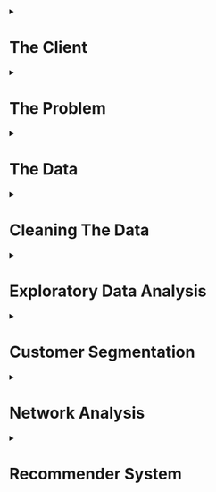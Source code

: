 <details>
<summary><h1>The Client</h1></summary>
<p>
      
The boom of e-commerce has resulted in online retailers servicing billions of customers <sup><a href = https://www.statista.com/statistics/251666/number-of-digital-buyers-worldwide/>[1]</a></sup>. Furthermore, it is also estimated that 96% of Americans shop online <sup><a href = http://www.cpcstrategy.com/blog/2017/05/ecommerce-statistics-infographic/>[2]</a></sup>. With so many options in the realm of online shopping, a major goal in e-commerce is customer retention. A common approach to achieving this is through specialized marketing techniques. It is not feasible, however, to develop marketing techniques specific to each individual customer. If the customer pool can be segmented into smaller groups, then the time required to develop effective marketing techniques can be reduced -- which is why it is important for companies to truly understand their customers.

</p>
</details>

<details>
<summary><h1>The Problem</h1></summary>
<p>
  
Online retailers have enormous customer pools and customers often share similar traits. There may be, however, a better way to identify customers than simply grouping them by their location. Customers are a source of revenue and it would be more advantageous to segment customers based on metrics that are associated with direct profit. 

How can we identify the *best* customers? 

</p>
</details>

<details>
<summary><h1>The Data</h1></summary>
<p>
Customer data has been obtained from an online retailer. The dataset is provided in the form of several tables obtained from a relational database. The primary key is the `customer_id`. The dataset only contains customer data prior to connection to an account manager. The following features are provided in the data:

* Total sales per customer
* Total orders per customer
* Total sales per Product Types per customer
* Total orders per Product Types per customer
* Total sales per Fiscal Quarter per customer
* Total orders per Fiscal Quarter per customer
* Customer shipping and billing zip code
* Cohort for each account manger

Per the request of the data provider, sensitive information regarding actual numbers for sales and amount of customers were scrubbed. Only the relative amounts are allowed to be presented. The product type categories were replaced with dummy names. 

Customer sales does exist from other sources (e.g. Kaggle, UCI Machine Learning Repository), but they do not come from companies that use a business model that utilizes personal account managers.

</p>
</details>

<details>
<summary><h1>Cleaning The Data</h1></summary>
<p>
      
The raw data is provided via several small tables. Each individual table is pivoted so that each row represents a record for a single customer. The pivoted tables are then merged together into a combined dataset. 

A sample of the raw data for customer purchases per `product_type` is shown below:

| CUSTOMER_ID | PRODUCT_TYPE | SALES |
|-------------|-----------|---------|
| cid1 | A | 799.9 |
| cid1 | C | 531.87 |
| cid1 | D | 375.96 |
| cid2  | B | 1062.31 |
| cid2  | E | 892.72 |
| cid2  | F | 366.22 |
| cid2  | G | 360.64 |
| cid2  | D | 239.9 |
| cid3  | B | 4256.53 |
| cid3  | C | 2612.06 |
| cid3  | H | 1235.27 |

The table after pivoting:

| CUSTOMER_ID | A |   C   | D | G | B | E | F | H |
|-------------|-------|---------|----------|----------------------|---------|-------|-------------|--------------|
|     cid1    | 799.9 |     0   |  375.96  |           0          |    0    |   0   |     0       |      0       |
|     cid2    |   0   |  139.95 |  239.9   |         360.64       | 1062.31 | 892.72|   366.22    |      0       |
|     cid3    | 799.9 | 2612.06 |  375.96  |           0          | 4256.53 |   0   |     0       |  1235.27     |

There are a total of 21 distinct product types. If a customer did not make any purchases for a given `product_type`, a `0` value is used. The same process is applied to the other raw data tables. The pivoted tables are joined together on the `customer_id` key to create a dataset formatted for analysis.

Furthermore, the data was pivoted so that each row represented information on a single customer. Using the `pivot_table` method in `pandas` resulted in numerous `null` values and they were replaced with `0`. The data was further reduced to only customers with a billing address located in the US. 

The customer locations data was filtered to only include customers located in the US. The data contains a state abbreviations column that had to be cleaned to deal with situations like:
* inconsistencies in upper and lower case abbrevations
* full state name used instead of abbrevations
</p>
</details>
      
<details>
<summary><h1>Exploratory Data Analysis</h1></summary>
<p>
      
The code to conduct the analysis presented in this section can be found in  
[notebooks/eda_for_customers.ipynb](/notebooks/eda_for_customers.ipynb)

<details>
<summary><h2>Customer Location</h1></summary>
<p>
      
The distribution of customer's in the sample per state is shown below:

![customer_state_distribution](/report/eda/customers_per_state.png?raw=True "")

Majority of the customers in the dataset are located in `CA`, `CO`, `NY`, `UT`, `WA` and `TX`. Three of those states are ranked as the top 4 in the US Census Bureau's population ranking <sup><a href = https://en.wikipedia.org/wiki/List_of_U.S._states_and_territories_by_population>[3]</a></sup>. It is interesting, however, to note that so many customers are also located in fairly low population states (`CO`,`UT`).

</p>
</details>


<details>
<summary><h2>Product Type</h1></summary>
<p>
      
The overall distribution of customer sales per `product_type` is shown below:

![customer_pt_distribution](/report/eda/customer_distribution.png?raw=true "")

The distribution shows that products from type `B` are the most expensive as very few customers have purchased from that category, but it has generated the most sales. Conversely, `A` and `F` products appear to be cheaper items due to the discrepancy from number of customers who have purhcased it and the sales generated.

</p>
</details>

<details>
<summary><h2>Seasonality</h1></summary>
<p>

The distribution of orders and sales per fiscal quarter is shown below:

![qtr_distribution](/report/eda/quarter_distribution.jpg?raw=True "")

As expected, the states with the most customers have the highest orders and sales per quarter. Although, both `CO` and `UT` customers outperform `NY` every quarter despite a smaller customer pool -- which may indicate that `CO` and `UT` customers are more valuable than `NY` customers.

It is also interesting to note is that `Q2_orders` total is significantly higher for `NY` than every other state by a wide margin. This did not directly translate to higher sales in the plot for `Q2_sales`. The discrepancy in `Q2_orders` and `Q2_sales` can be attributed to `NY` customers buying less expensive items.

</p>
</details>

<details>
<summary><h2>Feature Correlation</h1></summary>
<p>
      
A heatmap of Pearson correlation coefficients calculated for the dataset is shown below:

![pt_heatmap](/report/eda/heatmap.png?raw=True "")

The feature set consists of the 21 categories of `product_type`, amount of sales per fiscal quarter (e.g. `Q1_sales`), and amount of orders per fiscal quarter (e.g., `Q2_orders`). Majority of the features have positive, but weak linear correlation to each other. There are some instances of high correlation between `product_type`s (e.g. `F` and `G`) which can be interpreted as `product_type`s that customers often buy together. 

There are also several examples of higher correlation coefficients between `product_type` and quarterly orders/sales (e.g., `F` and `Q3_orders`) which indicate that customers who buy in Q3 often buy items from `F`.

Fairly strong correlation is aso observed among quarterly sales. The highest correlation coefficients among all features can be found between `Q4_sales` and `Q1_sales`. This could possibly be due to customers buying gifts for the holiday season in `Q4` and having to make gift exchanges in `Q1` --  and exchange orders would count as a new sale.

A bubble chart showing the relationship between `product_type`, `state`, number of customers, and sales is shown below

![bubbles](/report/eda/product_type_state_color.png?raw=True "")

The color of the markers represent the number of unique customers that have purchased given a `product_type` and `state`. The size of the markers represent the average of the sales made by those same customers. 

The bubble chart shows that the most popular `product_type`s -- based on number of customers who have purchased them -- are `A`,`F`,`K`,`Q`, and `T` for most locations. The most sales are generated from `product_type` `E` have across all almost states. 

Specific `product_type`s are much popular in certain states than others. It appears that customers from military addresses (`AE`) have generated the  most sales for `D` type products. While customers in Guam (`GU`) have spent the most money on `C`, `D` and `B`. Products from `H` and `K` are quite popular among customers in the Northern Mariana Islands and Virgin Islands (`VI`) customers are fond of `Q` items.

A closer look at the state with the most customers (`CA`) shows that products from `K` have been bought from the most customers and also generated the most total sales. 

![CA](/report/eda/product_type_per_state/product_type_hist_for_CA.png?raw=True "")

</p>
</details>


</p>
</details>


<details>
<summary><h1>Customer Segmentation</h1></summary>
<p>

<details>
<summary><h2>Processing Data</h2></summary>
<p>
      
An unsupervised learning approach is used to conduct customer segmentation. The goal is to use clustering algorithms to be able to segment customers into informative groups.

The dataset is kept to continuous numerical features: the `product_type`s, quarterly sales and orders. The data is scaled using the `StandardScaler()` method from `sci-kit learn` library. After scaling the data, Principal Components Analysis (PCA) is applied to the dataset. The resulting `explained_variance_ratio` from PCA is:

|    PCA0   |    PCA1   |    PCA2    |    PCA3    |    PCA4    |    PCA5    |    PCA6    |    PCA7    |    PCA8    |    PCA9    |    PCA10   |    PCA11   |    PCA12   |    PCA13   |    PCA14   |    PCA15   |    PCA16   |    PCA17  |    PCA18   |    PCA19   |    PCA20   |    PCA21   |    PCA22   |    PCA23   |    PCA24   |    PCA25   |    PCA26   |    PCA27   | PCA28 |
|-----------|-----------|------------|------------|------------|------------|------------|------------|------------|------------|------------|------------|------------|------------|------------|------------|------------|-----------|------------|------------|------------|------------|------------|------------|------------|------------|------------|------------|-------|
| 0.2284605 | 0.2893555 | 0.34382091 | 0.39476022 | 0.43490012 | 0.47336997 | 0.50902827 | 0.54393445 | 0.57858124 | 0.61295025 | 0.64680443 | 0.68018976 | 0.71259298 | 0.74354075 | 0.77250861 | 0.79802764 | 0.82239615 | 0.8442303 | 0.86501432 | 0.88359106 | 0.90179775 | 0.91936953 | 0.93643075 | 0.95107138 | 0.96453712 | 0.97538785 | 0.98470915 | 0.99278416 |  1.0  |

There are 29 features in the dataset and after conducting PCA, it takes 21 principial components to explain at least 90% of the variance in the data.

</p>
</details>


<details>
<summary><h2>KMeans Clustering</h2></summary>
<p>
      
For the first attempt at clustering, `MiniBatchKMeans` algorithm is used from the `sci-kit learn` library due to limited time and resources. From `sci-kit learn` documentation <sup><a href = http://scikit-learn.org/stable/modules/clustering.html#mini-batch-kmeans>[3]</a></sup>:
      
      The MiniBatchKMeans is a variant of the KMeans algorithm which uses mini-batches to reduce the computation time, while still attempting to optimise the same objective function. Mini-batches are subsets of the input data, randomly sampled in each training iteration. These mini-batches drastically reduce the amount of computation required to converge to a local solution. 

The dataset was processed using PCA with 21 components prior to applying `MiniBatchKMeans`. The number of clusters was set to `6` for the clustering analysis.

Plots of the predicted labels of the dataset from `MiniBatchKMeans` are provided below. The 2-D plots show pairs of principcal components in sequential order.

![kmeans](/report/clustering/KMEANS.jpg?raw=true "")

</p>
</details>


<details>
<summary><h2>DBSCAN</h2></summary>
<p>
      
`DBSCAN` algorithm from `sci-kit learn` is evaluated on its ability to cluster customers. Compared to `KMeans`, one of the advantages of using `DBSCAN` is that the number of clusters does not have to be pre-defined. Furthermore, `DBSCAN` performs better for data that may not conform to globular chunks<sup><a href = http://scikit-learn.org/stable/modules/generated/sklearn.cluster.DBSCAN.html>[4]</a></sup>:

      DBSCAN is a density based algorithm – it assumes clusters for dense regions. It is also the first actual clustering algorithm we’ve looked at: it doesn’t require that every point be assigned to a cluster and hence doesn’t partition the data, but instead extracts the ‘dense’ clusters and leaves sparse background classified as ‘noise’.

![dbscan](/report/clustering/DBSCAN.jpg?raw=true "")

</p>
</details>


</p>
</details>

<details>
<summary><h1>Network Analysis</h1></summary>
<p>
    
</p>
</details>

<details>
<summary><h1>Recommender System</h1></summary>
<p>
    
</p>
</details>


